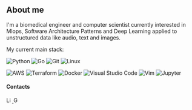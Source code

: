 ## About me

I'm a biomedical engineer and computer scientist currently interested in Mlops, Software Architecture Patterns and Deep Learning applied to unstructured data like audio, text and images. 

My current main stack:

![Python](http://img.shields.io/badge/-Python-333333?style=flat-square&logo=python&logoColor=blue)
![Go](https://img.shields.io/badge/-Go-333333?style=flat-square&logo=go&logoColor=007396)
![Git](https://img.shields.io/badge/-git-333333?style=flat-square&logo=git)
![Linux](http://img.shields.io/badge/-Linux-333333?style=flat-square&logo=linux)
<!-- ![Postman](https://img.shields.io/badge/-postman-333333?style=flat-square&logo=postman) -->
![AWS](https://img.shields.io/badge/-Cloud-333333?style=flat-square&logo=Amazon%20AWS)
![Terraform](https://img.shields.io/badge/-Terraform-333333?style=flat-square&logo=Terraform&logoColor=purple)
![Docker](http://img.shields.io/badge/-Docker-333333?style=flat-square&logo=docker)
![Visual Studio Code](https://img.shields.io/badge/-Visual%20Studio%20Code-333333?style=flat-square&logo=visual-studio-code&logoColor=007ACC)
![Vim](https://img.shields.io/badge/-Vim-333333?style=flat-square&logo=Vim)
![Jupyter](https://img.shields.io/badge/-Jupyter-333333?style=flat-square&logo=Jupyter)


#### Contacts

<p align="left">

  <a href="https://www.linkedin.com/in/rodrigo-cabrera-castaldoni-575630181/">
    <img src="https://www.vectorlogo.zone/logos/linkedin/linkedin-icon.svg" alt="LinkedIn Profile" height="15" width="15">
  </a>
  
   <a href="mailto:castaldoniro@gmail.com">
    <img src="https://www.vectorlogo.zone/logos/gmail/gmail-icon.svg" alt="Gmail" height="15" width="15">
  </a>

<!--   <a href="">
    <img src="https://www.vectorlogo.zone/logos/stackoverflow/stackoverflow-icon.svg" alt="Stack Overflow Profile" height="30" width="30">
  </a> -->

  
<!--   <a href="https://medium.com/">
    <img src="https://www.vectorlogo.zone/logos/medium/medium-tile.svg" alt="Medium Profile" height="30" width="30">
  </a> -->
  
</p>
